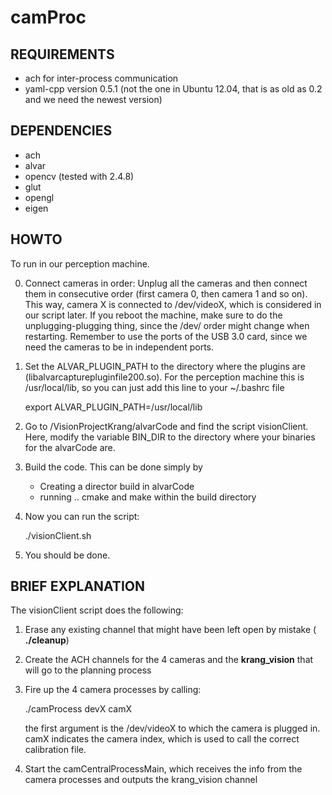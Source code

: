 camProc
=========

REQUIREMENTS
-------------

* ach for inter-process communication
* yaml-cpp version 0.5.1 (not the one in Ubuntu 12.04, that is as old as 0.2 and we need the newest version)

DEPENDENCIES
-------------
* ach
* alvar
* opencv (tested with 2.4.8)
* glut
* opengl
* eigen

HOWTO
------

To run in our perception machine.

0. Connect cameras in order: Unplug all the cameras and then connect them in consecutive order (first camera 0, 
   then camera 1 and so on).
   This way, camera X is connected to /dev/videoX, which is considered in our script later. 
   If you reboot the machine, make sure to do the unplugging-plugging thing, since the /dev/ order might change
   when restarting.
   Remember to use the ports of the USB 3.0 card, since we need the cameras to be in independent ports.

1. Set the ALVAR_PLUGIN_PATH to the directory where the plugins are (libalvarcapturepluginfile200.so). 
   For the perception machine this is /usr/local/lib, so you can just add this line to your ~/.bashrc file
   
   export ALVAR_PLUGIN_PATH=/usr/local/lib

3. Go to /VisionProjectKrang/alvarCode and find the script visionClient. Here, 
   modify the variable BIN_DIR to the directory where your binaries for the alvarCode are.

4. Build the code. This can be done simply by
   * Creating a director build in alvarCode
   * running .. cmake and make within the build directory

5. Now you can run the script:
   
   ./visionClient.sh

6. You should be done.

BRIEF EXPLANATION
------------------

The visionClient script does the following:

1. Erase any existing channel that might have been left open by mistake ( **./cleanup**)
2. Create the ACH channels for the 4 cameras and the **krang_vision** that will go to the planning process
3. Fire up the 4 camera processes by calling:

   ./camProcess devX camX

   the first argument is the /dev/videoX to which the camera is plugged in. camX indicates the camera index,
   which is used to call the correct calibration file.
4. Start the camCentralProcessMain, which receives the info from the camera processes and outputs the krang_vision channel
